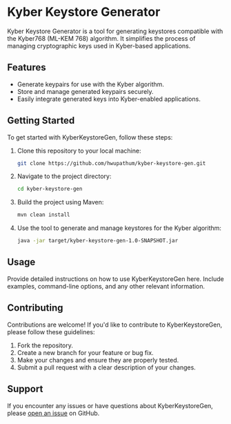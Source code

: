 # Kyber Keystore Generator

Kyber Keystore Generator is a tool for generating keystores compatible with the Kyber768 (ML-KEM 768) algorithm. It simplifies the process of managing cryptographic keys used in Kyber-based applications.

## Features

- Generate keypairs for use with the Kyber algorithm.
- Store and manage generated keypairs securely.
- Easily integrate generated keys into Kyber-enabled applications.

## Getting Started

To get started with KyberKeystoreGen, follow these steps:

1. Clone this repository to your local machine:

    ```bash
    git clone https://github.com/hwupathum/kyber-keystore-gen.git
    ```

2. Navigate to the project directory:

    ```bash
    cd kyber-keystore-gen
    ```

3. Build the project using Maven:

    ```bash
    mvn clean install
    ```
4. Use the tool to generate and manage keystores for the Kyber algorithm:

    ```bash
    java -jar target/kyber-keystore-gen-1.0-SNAPSHOT.jar
    ```

## Usage

Provide detailed instructions on how to use KyberKeystoreGen here. Include examples, command-line options, and any other relevant information.

## Contributing

Contributions are welcome! If you'd like to contribute to KyberKeystoreGen, please follow these guidelines:

1. Fork the repository.
2. Create a new branch for your feature or bug fix.
3. Make your changes and ensure they are properly tested.
4. Submit a pull request with a clear description of your changes.

## Support

If you encounter any issues or have questions about KyberKeystoreGen, please [open an issue](https://github.com/your-username/KyberKeystoreGen/issues) on GitHub.

